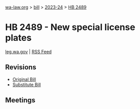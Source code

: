 [wa-law.org](/) > [bill](/bill/) > [2023-24](/bill/2023-24/) > [HB 2489](/bill/2023-24/hb/2489/)

# HB 2489 - New special license plates
[leg.wa.gov](https://app.leg.wa.gov/billsummary?BillNumber=2489&Year=2023&Initiative=false) | [RSS Feed](./rss.xml)

## Revisions
* [Original Bill](1/)
* [Substitute Bill](S/)

## Meetings